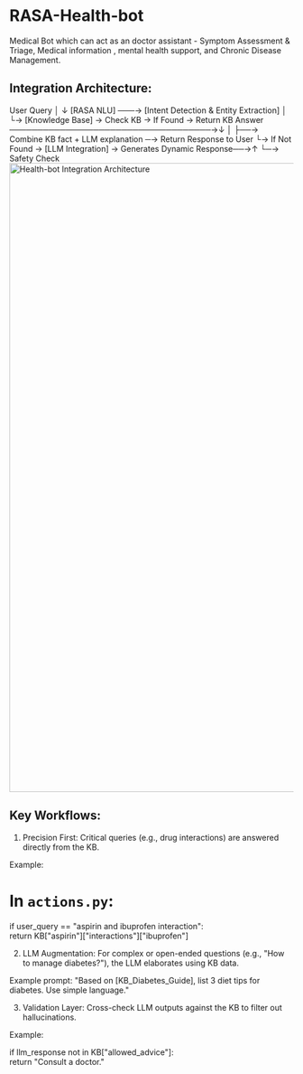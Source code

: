 # RASA-Health-bot

Medical Bot which can act as an doctor assistant - Symptom Assessment & Triage, Medical information , mental health support, and Chronic Disease Management. 


## Integration Architecture:

User Query
    │
    ↓
[RASA NLU] ───→ [Intent Detection & Entity Extraction]
    │
    └→ [Knowledge Base] → Check KB → If Found → Return KB Answer ────────────────────────────────────→↓
                                   │                                                                  ├──→ Combine KB fact + LLM explanation ─→ Return Response to User
                                   └→ If Not Found → [LLM Integration] → Generates Dynamic Response──→↑
                                                    └─→ Safety Check
<img width="1113" alt="Health-bot Integration Architecture" src="https://github.com/user-attachments/assets/4a885364-ae5a-438b-9fb3-b2c79f8985cc" />



## Key Workflows:

1. Precision First:
Critical queries (e.g., drug interactions) are answered directly from the KB.

Example:
# In `actions.py`:  
if user_query == "aspirin and ibuprofen interaction":  
    return KB["aspirin"]["interactions"]["ibuprofen"]  


2. LLM Augmentation:
For complex or open-ended questions (e.g., "How to manage diabetes?"), the LLM elaborates using KB data.

Example prompt:
"Based on [KB_Diabetes_Guide], list 3 diet tips for diabetes. Use simple language."  

3. Validation Layer:
Cross-check LLM outputs against the KB to filter out hallucinations.

Example:

if llm_response not in KB["allowed_advice"]:  
    return "Consult a doctor."  
